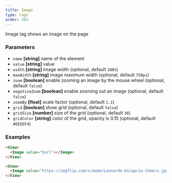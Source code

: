 ```yaml
---
title: Image
type: tags
order: 303
---
```


Image tag shows an image on the page

### Parameters

-   `name` **[string]** name of the element
-   `value` **[string]** value
-   `width` **[string]** image width (optional, default `100%`)
-   `maxWidth` **[string]** image maximum width (optional, default `750px`)
-   `zoom` **[boolean]** enable zooming an image by the mouse wheel (optional, default `false`)
-   `negativeZoom` **[boolean]**  enable zooming out an image (optional, default `false`)
-   `zoomBy` **[float]** scale factor (optional, default `1.1`)
-   `grid` **[boolean]** show grid (optional, default `false`)
-   `gridSize` **[number]** size of the grid (optional, default `30`)
-   `gridColor` **[string]** color of the grid, opacity is 0.15 (optional, default `#EEEEF4`)

### Examples

```html
<View>
  <Image value="$url"></Image>
</View>
```

```html
<View>
  <Image value="https://imgflip.com/s/meme/Leonardo-Dicaprio-Cheers.jpg" zoom="true" grid="true"></Image>
</View>
```
